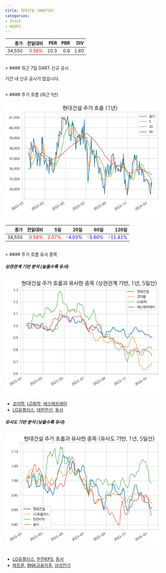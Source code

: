 ```yaml
---
title: 현대건설 (000720)
categories:
- Stock
- KOSPI
---
```


|종가|전일대비|PER|PBR|DIV|
|---:|-------:|--:|--:|--:|
|34,550|<span style="color: red">0.58%</span>|10.3|0.6|1.60|

<!-- more -->

<br>
> #### 최근 7일 DART 신규 공시

기간 내 신규 공시가 없습니다.

<br>
> #### 주가 흐름 (최근 1년)

![000720](/assets/images/stock/000720.png)

|종가|전일대비|5일|20일|60일|120일|
|---:|-------:|--:|---:|---:|----:|
|34,550|<span style="color: red">0.58%</span>|<span style="color: red">2.07%</span>|<span style="color: blue">-4.03%</span>|<span style="color: blue">-5.60%</span>|<span style="color: blue">-11.41%</span>|

<br>
> #### 주가 흐름 유사 종목

##### 상관관계 기반 분석 (높을수록 유사)
![000720](/assets/images/stock/000720_corr.png)
- [코미팜](/041960/), [LG화학](/051910/), [에스에프에이](/056190/)
- [LG유플러스](/032640/), [대한전선](/001440/), [동서](/026960/)

##### 유사도 기반 분석 (낮을수록 유사)
![000720](/assets/images/stock/000720_sim.png)
- [LG유플러스](/032640/), [한전KPS](/051600/), [동서](/026960/)
- [파트론](/091700/), [BNK금융지주](/138930/), [삼성전기](/009150/)